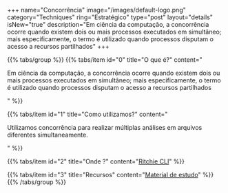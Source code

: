 +++
name="Concorrência"
image="/images/default-logo.png"
category="Techniques"
ring="Estratégico"
type="post"
layout="details"
isNew="true"
description="Em ciência da computação, a concorrência ocorre quando existem dois ou mais processos executados em simultâneo; mais especificamente, o termo é utilizado quando processos disputam o acesso a recursos partilhados"
+++

{{% tabs/group %}}
  {{% tabs/item id="0" title="O que é?" content="<p>Em ciência da computação, a concorrência ocorre quando existem dois ou mais processos executados em simultâneo; mais especificamente, o termo é utilizado quando processos disputam o acesso a recursos partilhados</p>" %}}
  
  {{% tabs/item id="1" title="Como utilizamos?" content="<p>Utilizamos concorrência para realizar múltiplas análises em arquivos diferentes simultaneamente.</p>" %}}
  
  {{% tabs/item id="2" title="Onde ?" content="<a href='https://ritchiecli.io/' target='_blank'>Ritchie CLI</a>" %}}

  {{% tabs/item id="3" title="Recursos" content="<a href='https://en.wikipedia.org/wiki/Concurrency_(computer_science)' target='_blank'>Material de estudo</a>" %}}
{{% /tabs/group %}}